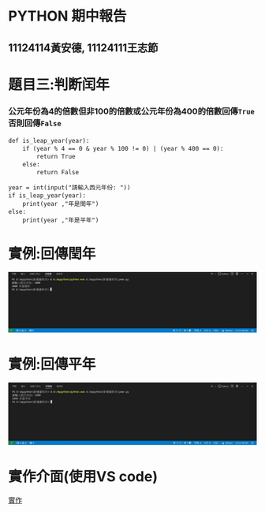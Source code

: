 # PYTHON 期中報告
## 11124114黃安德,  11124111王志節
# 題目三:判断闰年
### 公元年份為4的倍數但非100的倍數或公元年份為400的倍數回傳```True``` 否則回傳```False```
```
def is_leap_year(year):
    if (year % 4 == 0 & year % 100 != 0) | (year % 400 == 0):
        return True
    else:
        return False
```
```
year = int(input("請輸入西元年份: "))
if is_leap_year(year):
    print(year ,"年是閏年")
else:
    print(year ,"年是平年")
```
# 實例:回傳閏年
![](returnTrue.jpg)
# 實例:回傳平年
![](returnFalse.jpg)
# 實作介面(使用VS code)
[實作](實作.jpg)
